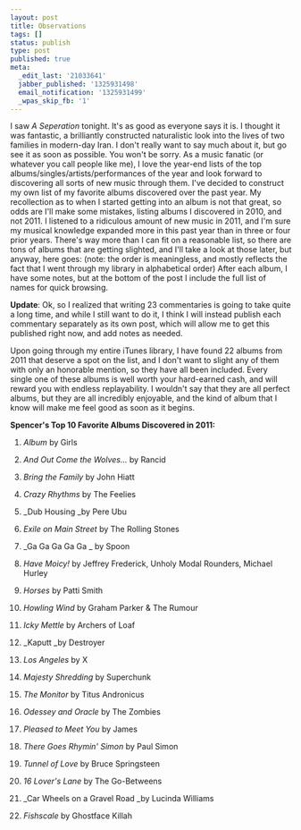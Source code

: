```yaml
---
layout: post
title: Observations
tags: []
status: publish
type: post
published: true
meta:
  _edit_last: '21033641'
  jabber_published: '1325931498'
  email_notification: '1325931499'
  _wpas_skip_fb: '1'
---
```

I saw _A Seperation_ tonight. It's as good as everyone says it is. I thought it was fantastic, a brilliantly constructed naturalistic look into the lives of two families in modern-day Iran. I don't really want to say much about it, but go see it as soon as possible. You won't be sorry. As a music fanatic (or whatever you call people like me), I love the year-end lists of the top albums/singles/artists/performances of the year and look forward to discovering all sorts of new music through them. I've decided to construct my own list of my favorite albums discovered over the past year. My recollection as to when I started getting into an album is not that great, so odds are I'll make some mistakes, listing albums I discovered in 2010, and not 2011. I listened to a ridiculous amount of new music in 2011, and I'm sure my musical knowledge expanded more in this past year than in three or four prior years. There's way more than I can fit on a reasonable list, so there are tons of albums that are getting slighted, and I'll take a look at those later, but anyway, here goes: (note: the order is meaningless, and mostly reflects the fact that I went through my library in alphabetical order) After each album, I have some notes, but at the bottom of the post I include the full list of names for quick browsing.

**Update**: Ok, so I realized that writing 23 commentaries is going to take quite a long time, and while I still want to do it, I think I will instead publish each commentary separately as its own post, which will allow me to get this published right now, and add notes as needed.

Upon going through my entire iTunes library, I have found 22 albums from 2011 that deserve a spot on the list, and I don't want to slight any of them with only an honorable mention, so they have all been included. Every single one of these albums is well worth your hard-earned cash, and will reward you with endless replayability. I wouldn't say that they are all perfect albums, but they are all incredibly enjoyable, and the kind of album that I know will make me feel good as soon as it begins.

**Spencer's Top 10 Favorite Albums Discovered in 2011:**

1. _Album_ by Girls

2. _And Out Come the Wolves..._ by Rancid

3. _Bring the Family_ by John Hiatt

4. _Crazy Rhythms_ by The Feelies

5. _Dub Housing _by Pere Ubu

6. _Exile on Main Street_ by The Rolling Stones

7. _Ga Ga Ga Ga Ga _ by Spoon

8. _Have Moicy!_ by Jeffrey Frederick, Unholy Modal Rounders, Michael Hurley

9. _Horses_ by Patti Smith

10. _Howling Wind_ by Graham Parker &amp; The Rumour

11. _Icky Mettle_ by Archers of Loaf

12. _Kaputt _by Destroyer

13. _Los Angeles_ by X

14. _Majesty Shredding_ by Superchunk

15. _The Monitor_ by Titus Andronicus

16. _Odessey and Oracle_ by The Zombies

17. _Pleased to Meet You_ by James

18. _There Goes Rhymin' Simon_ by Paul Simon

19. _Tunnel of Love_ by Bruce Springsteen

20. _16 Lover's Lane_ by The Go-Betweens

21. _Car Wheels on a Gravel Road _by Lucinda Williams

22. _Fishscale_ by Ghostface Killah

